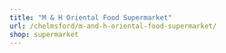 ```yaml
---
title: "M & H Oriental Food Supermarket"
url: /chelmsford/m-and-h-oriental-food-supermarket/
shop: supermarket
---
```

